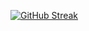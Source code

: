 <!--### Hi there 👋-->
[![GitHub Streak](https://github-readme-streak-stats.herokuapp.com?user=polmade&theme=dark&hide_border=true&mode=weekly)](https://git.io/streak-stats)
<!--
**polmade/polmade** is a ✨ _special_ ✨ repository because its `README.md` (this file) appears on your GitHub profile.

Here are some ideas to get you started:

- 🔭 I’m currently working on ...
- 🌱 I’m currently learning ...
- 👯 I’m looking to collaborate on ...
- 🤔 I’m looking for help with ...
- 💬 Ask me about ...
- 📫 How to reach me: ...
- 😄 Pronouns: ...
- ⚡ Fun fact: ...
-->
